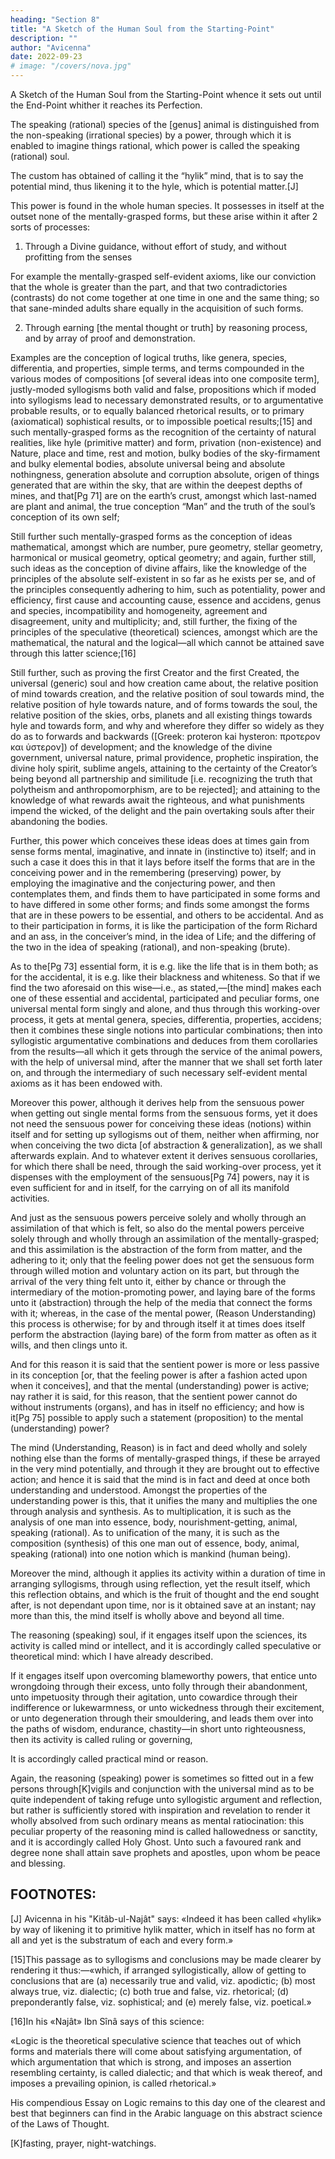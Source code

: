 ```yaml
---
heading: "Section 8"
title: "A Sketch of the Human Soul from the Starting-Point"
description: ""
author: "Avicenna"
date: 2022-09-23
# image: "/covers/nova.jpg"
---
```



A Sketch of the Human Soul from the Starting-Point whence it sets out until the End-Point whither it reaches its Perfection.

The speaking (rational) species of the [genus] animal is distinguished from the non-speaking (irrational species) by a power, through which it is enabled to imagine things rational, which power is called the speaking (rational) soul. 

The custom has obtained of calling it the “hylik” mind, that is to say the potential mind, thus likening it to the hyle, which is potential matter.[J] 

This power is found in the whole human species. It possesses in itself at the outset none of the mentally-grasped forms, but these arise within it after 2 sorts of processes: 

1. Through a Divine guidance, without effort of study, and without profitting from the senses

For example the mentally-grasped self-evident axioms, like our conviction that the whole is greater than the part, and that two contradictories (contrasts) do not come together at one time in one and the same thing; so that sane-minded adults share equally in the acquisition of such forms.

2. Through earning [the mental thought or truth] by reasoning process, and by array of proof and demonstration.

Examples are the conception of logical truths, like genera, species, differentia, and properties, simple terms, and terms compounded in the various modes of compositions [of several ideas into one composite term], justly-moded syllogisms both valid and false, propositions which if moded into syllogisms lead to necessary demonstrated results, or to argumentative probable results, or to equally balanced rhetorical results, or to primary (axiomatical) sophistical results, or to impossible poetical results;[15] and such mentally-grasped forms as the recognition of the certainty of natural realities, like hyle (primitive matter) and form, privation (non-existence) and Nature, place and time, rest and motion, bulky bodies of the sky-firmament and bulky elemental bodies, absolute universal being and absolute nothingness, generation absolute and corruption absolute, origen of things generated that are within the sky, that are within the deepest depths of mines, and that[Pg 71] are on the earth’s crust, amongst which last-named are plant and animal, the true conception “Man” and the truth of the soul’s conception of its own self; 

Still further such mentally-grasped forms as the conception of ideas mathematical, amongst which are number, pure geometry, stellar geometry, harmonical or musical geometry, optical geometry; and again, further still, such ideas as the conception of divine affairs, like the knowledge of the principles of the absolute self-existent in so far as he exists per se, and of the principles consequently adhering to him, such as potentiality, power and efficiency, first cause and accounting cause, essence and accidens, genus and species, incompatibility and homogeneity, agreement and disagreement, unity and multiplicity; and, still further, the fixing of the principles of the speculative (theoretical) sciences, amongst which are the mathematical, the natural and the logical—all which cannot be attained save through this latter science;[16]

Still further, such as proving the first Creator and the first Created, the universal (generic) soul and how creation came about, the relative position of mind towards creation, and the relative position of soul towards mind, the relative position of hyle towards nature, and of forms towards the soul, the relative position of the skies, orbs, planets and all existing things towards hyle and towards form, and why and wherefore they differ so widely as they do as to forwards and backwards ([Greek: proteron kai hysteron: προτερον και ὑστερον]) of development; and the knowledge of the divine government, universal nature, primal providence, prophetic inspiration, the divine holy spirit, sublime angels, attaining to the certainty of the Creator’s being beyond all partnership and similitude [i.e. recognizing the truth that polytheism and anthropomorphism, are to be rejected]; and attaining to the knowledge of what rewards await the righteous, and what punishments impend the wicked, of the delight and the pain overtaking souls after their abandoning the bodies.

Further, this power which conceives these ideas does at times gain from sense forms mental, imaginative, and innate in (instinctive to) itself; and in such a case it does this in that it lays before itself the forms that are in the conceiving power and in the remembering (preserving) power, by employing the imaginative and the conjecturing power, and then contemplates them, and finds them to have participated in some forms and to have differed in some other forms; and finds some amongst the forms that are in these powers to be essential, and others to be accidental. And as to their participation in forms, it is like the participation of the form Richard and an ass, in the conceiver’s mind, in the idea of Life; and the differing of the two in the idea of speaking (rational), and non-speaking (brute).

As to the[Pg 73] essential form, it is e.g. like the life that is in them both; as for the accidental, it is e.g. like their blackness and whiteness. So that if we find the two aforesaid on this wise—i.e., as stated,—[the mind] makes each one of these essential and accidental, participated and peculiar forms, one universal mental form singly and alone, and thus through this working-over process, it gets at mental genera, species, differentia, properties, accidens; then it combines these single notions into particular combinations; then into syllogistic argumentative combinations and deduces from them corollaries from the results—all which it gets through the service of the animal powers, with the help of universal mind, after the manner that we shall set forth later on, and through the intermediary of such necessary self-evident mental axioms as it has been endowed with.

Moreover this power, although it derives help from the sensuous power when getting out single mental forms from the sensuous forms, yet it does not need the sensuous power for conceiving these ideas (notions) within itself and for setting up syllogisms out of them, neither when affirming, nor when conceiving the two dicta [of abstraction & generalization], as we shall afterwards explain. And to whatever extent it derives sensuous corollaries, for which there shall be need, through the said working-over process, yet it dispenses with the employment of the sensuous[Pg 74] powers, nay it is even sufficient for and in itself, for the carrying on of all its manifold activities. 

And just as the sensuous powers perceive solely and wholly through an assimilation of that which is felt, so also do the mental powers perceive solely through and wholly through an assimilation of the mentally-grasped; and this assimilation is the abstraction of the form from matter, and the adhering to it; only that the feeling power does not get the sensuous form through willed motion and voluntary action on its part, but through the arrival of the very thing felt unto it, either by chance or through the intermediary of the motion-promoting power, and laying bare of the forms unto it (abstraction) through the help of the media that connect the forms with it; whereas, in the case of the mental power, (Reason Understanding) this process is otherwise; for by and through itself it at times does itself perform the abstraction (laying bare) of the form from matter as often as it wills, and then clings unto it. 

And for this reason it is said that the sentient power is more or less passive in its conception [or, that the feeling power is after a fashion acted upon when it conceives], and that the mental (understanding) power is active; nay rather it is said, for this reason, that the sentient power cannot do without instruments (organs), and has in itself no efficiency; and how is it[Pg 75] possible to apply such a statement (proposition) to the mental (understanding) power?

The mind (Understanding, Reason) is in fact and deed wholly and solely nothing else than the forms of mentally-grasped things, if these be arrayed in the very mind potentially, and through it they are brought out to effective action; and hence it is said that the mind is in fact and deed at once both understanding and understood. Amongst the properties of the understanding power is this, that it unifies the many and multiplies the one through analysis and synthesis. As to multiplication, it is such as the analysis of one man into essence, body, nourishment-getting, animal, speaking (rational). As to unification of the many, it is such as the composition (synthesis) of this one man out of essence, body, animal, speaking (rational) into one notion which is mankind (human being).

Moreover the mind, although it applies its activity within a duration of time in arranging syllogisms, through using reflection, yet the result itself, which this reflection obtains, and which is the fruit of thought and the end sought after, is not dependant upon time, nor is it obtained save at an instant; nay more than this, the mind itself is wholly above and beyond all time.

The reasoning (speaking) soul, if it engages itself upon the sciences, its activity is called mind or intellect, and it is accordingly called speculative or theoretical mind: which I have already described.

If it engages itself upon overcoming blameworthy powers, that entice unto wrongdoing through their excess, unto folly through their abandonment, unto impetuosity through their agitation, unto cowardice through their indifference or lukewarmness, or unto wickedness through their excitement, or unto degeneration through their smouldering, and leads them over into the paths of wisdom, endurance, chastity—in short unto righteousness, then its activity is called ruling or governing, 

It is accordingly called practical mind or reason. 

Again, the reasoning (speaking) power is sometimes so fitted out in a few persons through[K]vigils and conjunction with the universal mind as to be quite independent of taking refuge unto syllogistic argument and reflection, but rather is sufficiently stored with inspiration and revelation to render it wholly absolved from such ordinary means as mental ratiocination: this peculiar property of the reasoning mind is called hallowedness or sanctity, and it is accordingly called Holy Ghost. Unto such a favoured rank and degree none shall attain save prophets and apostles, upon whom be peace and blessing.


## FOOTNOTES:

[J] Avicenna in his "Kitâb-ul-Najât" says: «Indeed it has been called «hylik» by way of likening it to primitive hylik matter, which in itself has no form at all and yet is the substratum of each and every form.»

[15]This passage as to syllogisms and conclusions may be made clearer by rendering it thus:—«which, if arranged syllogistically, allow of getting to conclusions that are (a) necessarily true and valid, viz. apodictic; (b) most always true, viz. dialectic; (c) both true and false, viz. rhetorical; (d) preponderantly false, viz. sophistical; and (e) merely false, viz. poetical.»

[16]In his «Najât» Ibn Sînâ says of this science:

«Logic is the theoretical speculative science that teaches out of which forms and materials there will come about satisfying argumentation, of which argumentation that which is strong, and imposes an assertion resembling certainty, is called dialectic; and that which is weak thereof, and imposes a prevailing opinion, is called rhetorical.»

His compendious Essay on Logic remains to this day one of the clearest and best that beginners can find in the Arabic language on this abstract science of the Laws of Thought.

[K]fasting, prayer, night-watchings.
